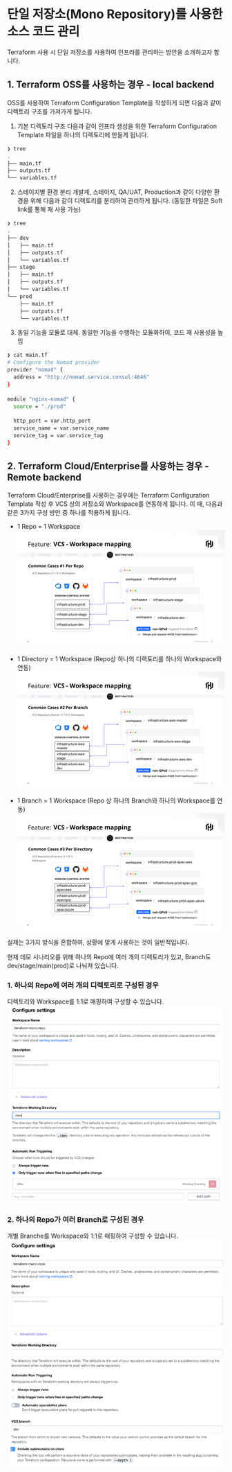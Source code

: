 # 단일 저장소(Mono Repository)를 사용한 소스 코드 관리

Terraform 사용 시 단일 저장소를 사용하여 인프라를 관리하는 방안을 소개하고자 합니다.

## 1. Terraform OSS를 사용하는 경우 - local backend
OSS를 사용하여 Terraform Configuration Template을 작성하게 되면 다음과 같이 디렉토리 구조를 가져가게 됩니다.

1. 기본 디렉토리 구조
다음과 같이 인프라 생성을 위한 Terraform Configuration Template 파일을 하나의 디렉토리에 만들게 됩니다.

```bash
❯ tree
.
├── main.tf
├── outputs.tf
└── variables.tf
```
2. 스테이지별 환경 분리
개발계, 스테이지, QA/UAT, Production과 같이 다양한 환경을 위해 다음과 같이 디렉토리를 분리하여 관리하게 됩니다. (동일한 파일은 Soft link를 통해 재 사용 가능)

```bash
❯ tree
.
├── dev
│   ├── main.tf
│   ├── outputs.tf
│   └── variables.tf
├── stage
│   ├── main.tf
│   ├── outputs.tf
│   └── variables.tf
└── prod
    ├── main.tf
    ├── outputs.tf
    └── variables.tf
```
3. 동일 기능을 모듈로 대체.
동일한 기능을 수행하는 모듈화하여, 코드 재 사용성을 높임
```bash
❯ cat main.tf
# Configure the Nomad provider
provider "nomad" {
  address = "http://nomad.service.consul:4646"
}

module "nginx-nomad" {
  source = "./prod"

  http_port = var.http_port
  service_name = var.service_name
  service_tag = var.service_tag
}
```
## 2. Terraform Cloud/Enterprise를 사용하는 경우 - Remote backend 
Terraform Cloud/Enterprise를 사용하는 경우에는 Terraform Configuration Template 작성 후 VCS 상의 저장소와 Workspace를 연동하게 됩니다.
이 때, 다음과 같은 3가지 구성 방안 중 하나를 적용하게 됩니다.

- 1 Repo = 1 Workspace
  ![1 Repo = 1 Worspace](./assets/TFE-Workspaces_1.png)

- 1 Directory = 1 Workspace (Repo상 하나의 디렉토리를 하나의 Workspace와 연동)
  ![1 Directory = 1 Worspace](./assets/TFE-Workspaces_2.png)

- 1 Branch = 1 Workspace (Repo 상 하나의 Branch와 하나의 Workspace를 연동)
  ![1 Branch = 1 Worspace](./assets/TFE-Workspaces_3.png)

실제는 3가지 방식을 혼합하여, 상황에 맞게 사용하는 것이 일반적입니다.

현재 데모 시나리오를 위해 하나의 Repo에 여러 개의 디렉토리가 있고, Branch도 dev/stage/main(prod)로 나눠져 있습니다.

### 1. 하나의 Repo에 여러 개의 디렉토리로 구성된 경우
디렉토리와 Workspace를 1:1로 매핑하여 구성할 수 있습니다.
  ![TFC/TFE Workspace with Working Directory](./assets/TFE-Workspace-dir.png)

### 2. 하나의 Repo가 여러 Branch로 구성된 경우
개별 Branche를 Workspace와 1:1로 매핑하여 구성할 수 있습니다.
  ![TFC/TFE Workspace with Branch](./assets/TFE-Workspace-branch.png)